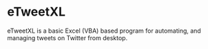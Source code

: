 # eTweetXL
eTweetXL is a basic Excel (VBA) based program for automating, and managing tweets on Twitter from desktop.
